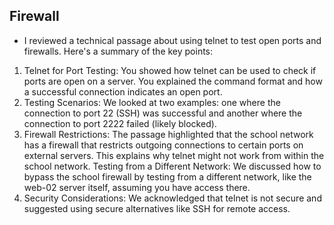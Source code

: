 ## Firewall

- I reviewed a technical passage about using telnet to test open ports and firewalls. Here's a summary of the key points:

1. Telnet for Port Testing: You showed how telnet can be used to check if ports are open on a server. You explained the command format and how a successful connection indicates an open port.
2. Testing Scenarios: We looked at two examples: one where the connection to port 22 (SSH) was successful and another where the connection to port 2222 failed (likely blocked).
3. Firewall Restrictions: The passage highlighted that the school network has a firewall that restricts outgoing connections to certain ports on external servers. This explains why telnet might not work from within the school network.
Testing from a Different Network: We discussed how to bypass the school firewall by testing from a different network, like the web-02 server itself, assuming you have access there.
4. Security Considerations: We acknowledged that telnet is not secure and suggested using secure alternatives like SSH for remote access.


